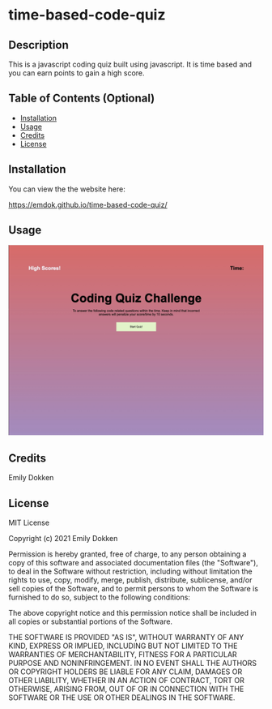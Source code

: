 # time-based-code-quiz
## Description
This is a javascript coding quiz built using javascript. It is time based and you can earn points to gain a high score.
## Table of Contents (Optional)

- [Installation](#installation)
- [Usage](#usage)
- [Credits](#credits)
- [License](#license)
## Installation
You can view the the website here:

https://emdok.github.io/time-based-code-quiz/
## Usage


![code quiz image](/assets/img/code-quiz-img.jpg)

## Credits
Emily Dokken
## License

MIT License

Copyright (c) 2021 Emily Dokken

Permission is hereby granted, free of charge, to any person obtaining a copy
of this software and associated documentation files (the "Software"), to deal
in the Software without restriction, including without limitation the rights
to use, copy, modify, merge, publish, distribute, sublicense, and/or sell
copies of the Software, and to permit persons to whom the Software is
furnished to do so, subject to the following conditions:

The above copyright notice and this permission notice shall be included in all
copies or substantial portions of the Software.

THE SOFTWARE IS PROVIDED "AS IS", WITHOUT WARRANTY OF ANY KIND, EXPRESS OR
IMPLIED, INCLUDING BUT NOT LIMITED TO THE WARRANTIES OF MERCHANTABILITY,
FITNESS FOR A PARTICULAR PURPOSE AND NONINFRINGEMENT. IN NO EVENT SHALL THE
AUTHORS OR COPYRIGHT HOLDERS BE LIABLE FOR ANY CLAIM, DAMAGES OR OTHER
LIABILITY, WHETHER IN AN ACTION OF CONTRACT, TORT OR OTHERWISE, ARISING FROM,
OUT OF OR IN CONNECTION WITH THE SOFTWARE OR THE USE OR OTHER DEALINGS IN THE
SOFTWARE.
